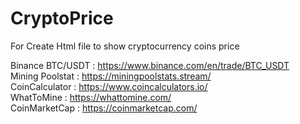 # CryptoPrice

For Create Html file to show cryptocurrency coins price


Binance BTC/USDT : https://www.binance.com/en/trade/BTC_USDT  <br>
Mining Poolstat : https://miningpoolstats.stream/ <br>
CoinCalculator : https://www.coincalculators.io/ <br>
WhatToMine : https://whattomine.com/ <br>
CoinMarketCap : https://coinmarketcap.com/ <br>
